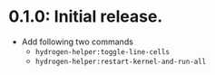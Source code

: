 # 0.1.0: Initial release.
- Add following two commands
  - `hydrogen-helper:toggle-line-cells`
  - `hydrogen-helper:restart-kernel-and-run-all`
